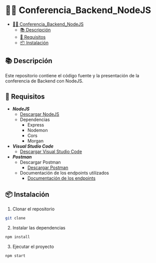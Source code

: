# 🧑‍💻 Conferencia_Backend_NodeJS

- [🧑‍💻 Conferencia\_Backend\_NodeJS](#-conferencia_backend_nodejs)
  - [📚 Descripción](#-descripción)
  - [📝 Requisitos](#-requisitos)
  - [📦 Instalación](#-instalación)

## 📚 Descripción

Este repositorio contiene el código fuente y la presentación de la conferencia de Backend con NodeJS.

## 📝 Requisitos

- ***NodeJS***
  - [Descargar NodeJS](https://nodejs.org/en/download)
  - Dependencias
    - Express
    - Nodemon
    - Cors
    - Morgan
- ***Visual Studio Code***
  - [Descargar Visual Studio Code](https://code.visualstudio.com/)
- ***Postman***
  - Descargar Postman
    - [Descargar Postman](https://www.postman.com/downloads/)
  - Documentación de los endpoints utilizados
    - [Documentación de los endpoints](https://documenter.getpostman.com/view/16836691/Tz5tYz8t)

## 📦 Instalación

1. Clonar el repositorio

```bash
git clone
```

2. Instalar las dependencias

```bash
npm install
```

3. Ejecutar el proyecto

```bash
npm start
```